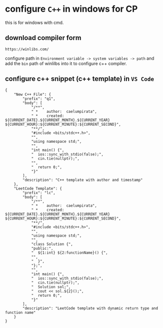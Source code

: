 # configure `C++` in windows for CP
this is for windows with cmd.

## download compiler form 
```
https://winlibs.com/
```
configure path in `Environment variable -> system variables -> path` and add the `bin` path of winlilbs into it to configure c++ compiler.

## configure c++ snippet (c++ template) in `VS Code`
```
{
	"New C++ File": {
		"prefix": "q1",
		"body": [
			"/**",
			" *    author:  caelumpirata",
			" *    created: ${CURRENT_DATE}.${CURRENT_MONTH}.${CURRENT_YEAR} ${CURRENT_HOUR}:${CURRENT_MINUTE}:${CURRENT_SECOND}",
			"**/",
			"#include <bits/stdc++.h>",
			"",
			"using namespace std;",
			"",
			"int main() {",
			"  ios::sync_with_stdio(false);",
			"  cin.tie(nullptr);",
			"",
			"  return 0;",
			"}"
		],
		"description": "C++ template with author and timestamp"
	},
	"LeetCode Template": {
		"prefix": "lc",
		"body": [
			"/**",
			" *    author:  caelumpirata",
			" *    created: ${CURRENT_DATE}.${CURRENT_MONTH}.${CURRENT_YEAR} ${CURRENT_HOUR}:${CURRENT_MINUTE}:${CURRENT_SECOND}",
			"**/",
			"#include <bits/stdc++.h>",
			"",
			"using namespace std;",
			"",
			"class Solution {",
			"public:",
			"  ${1:int} ${2:functionName}() {",
			"",
			"  }",
			"};",
			"",
			"int main() {",
			"  ios::sync_with_stdio(false);",
			"  cin.tie(nullptr);",
			"  Solution sol;",
			"  cout << sol.${2}();",
			"  return 0;",
			"}"
		],
		"description": "LeetCode template with dynamic return type and function name"
	}
}
```
